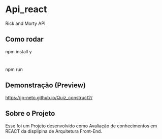 # Api_react
Rick and Morty API



## Como rodar
npm install y
#
npm run

## Demonstração (Preview)
 https://jp-neto.github.io/Quiz_construct2/

## Sobre o Projeto
Esse foi um Projeto desenvolvido como Avaliação de conhecimentos em REACT da displipina de Arquitetura Front-End.


